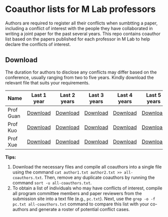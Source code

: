 # Coauthor lists for M Lab professors

Authors are required to register all their conflicts when sumbtting a paper, including a conflict of interest with the people they have collaborated in writing a joint paper for the past several years. This repo contains coauthor list based on the papers published for each professor in M Lab to help declare the conflicts of interest.

## Download

The duration for authors to disclose any conflicts may differ based on the conference, usually ranging from two to five years. Kindly download the relevant file that suits your requirements.

| Name | Last 1 year | Last 2 years | Last 3 years | Last 4 years | Last 5 years |
|------|---------------|---------------|---------------|---------------|---------------|
| Prof Guan | [Download](./Prof-Guan-last-1-year.txt) |[Download](./Prof-Guan-last-2-years.txt) |[Download](./Prof-Guan-last-3-years.txt) |[Download](./Prof-Guan-last-4-years.txt) |[Download](./Prof-Guan-last-5-years.txt) |
| Prof Kuo | [Download](./Prof-Kuo-last-1-year.txt) |[Download](./Prof-Kuo-last-2-years.txt) |[Download](./Prof-Kuo-last-3-years.txt) |[Download](./Prof-Kuo-last-4-years.txt) |[Download](./Prof-Kuo-last-5-years.txt) |
| Prof Xue | [Download](./Prof-Xue-last-1-year.txt) |[Download](./Prof-Xue-last-2-years.txt) |[Download](./Prof-Xue-last-3-years.txt) |[Download](./Prof-Xue-last-4-years.txt) |[Download](./Prof-Xue-last-5-years.txt) |

**Tips:**
1. Download the necessary files and compile all coauthors into a single file using the command `cat author1.txt author2.txt >> all-coauthors.txt`. Then, remove any duplicate coauthors by running the command `sort -u all-coauthors.txt`.
2. To obtain a list of individuals who may have conflicts of interest, compile all program committee members and paper reviewers from the submission site into a text file (e.g., `pc.txt`). Next, use the `grep -o -f pc.txt all-coauthors.txt` command to compare this list with your co-authors and generate a roster of potential conflict cases.


